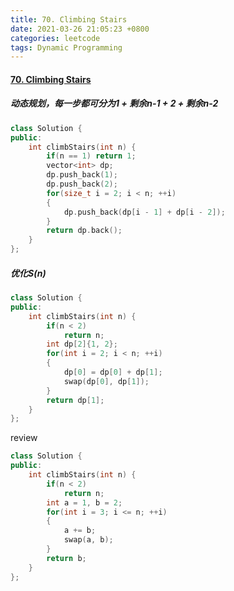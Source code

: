 ```yaml
---
title: 70. Climbing Stairs
date: 2021-03-26 21:05:23 +0800
categories: leetcode
tags: Dynamic Programming
---
```

#### [70. Climbing Stairs](https://leetcode.com/problems/climbing-stairs/)
##### 动态规划，每一步都可分为1 + 剩余n-1 + 2 + 剩余n-2
```c++
class Solution {
public:
    int climbStairs(int n) {
        if(n == 1) return 1;
        vector<int> dp;
        dp.push_back(1);
        dp.push_back(2);
        for(size_t i = 2; i < n; ++i)
        {
            dp.push_back(dp[i - 1] + dp[i - 2]);
        }
        return dp.back();
    }
};
```

##### 优化S(n)
```c++
class Solution {
public:
    int climbStairs(int n) {
        if(n < 2)
            return n;
        int dp[2]{1, 2};
        for(int i = 2; i < n; ++i)
        {
            dp[0] = dp[0] + dp[1];
            swap(dp[0], dp[1]);
        }
        return dp[1];
    }
};
```

review
```c++
class Solution {
public:
    int climbStairs(int n) {
        if(n < 2)
            return n;
        int a = 1, b = 2;
        for(int i = 3; i <= n; ++i)
        {
            a += b;
            swap(a, b);
        }
        return b;
    }
};
```
